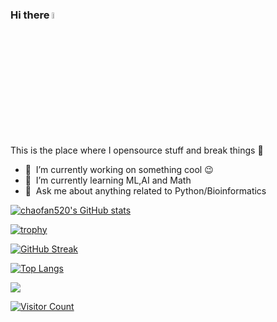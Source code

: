 ### Hi there <img src="https://media.giphy.com/media/hvRJCLFzcasrR4ia7z/giphy.gif" width="5%"></a>
This is the place where I opensource stuff and break things :rofl:

- 🔭 &nbsp;I’m currently working on something cool :wink:
- 🌱 &nbsp;I’m currently learning ML,AI and Math
- 💬 &nbsp;Ask me about anything related to Python/Bioinformatics

<a href="https://github.com/chaofan520">

![chaofan520's GitHub stats](https://github-readme-stats.vercel.app/api?username=chaofan520&show_icons=true&theme=gruvbox)

![trophy](https://github-profile-trophy.vercel.app/?username=chaofan520&row=2&column=3)

![GitHub Streak](https://github-readme-streak-stats.herokuapp.com/?user=chaofan520)


![Top Langs](https://github-readme-stats.vercel.app/api/top-langs/?username=chaofan520&layout=compact&theme=tokyonight)

![](https://github-readme-activity-graph.cyclic.app/graph?username=chaofan520&theme=dracula)

 ![Visitor Count](https://profile-counter.glitch.me/chaofan520/count.svg)

 


